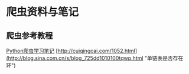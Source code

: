 # 爬虫资料与笔记
## 爬虫参考教程
[Python爬虫学习笔记](http://cuiqingcai.com/1052.html)
[http://cuiqingcai.com/1052.html](http://blog.sina.com.cn/s/blog_725dd1010100tqwp.html "单链表是否存在环")
